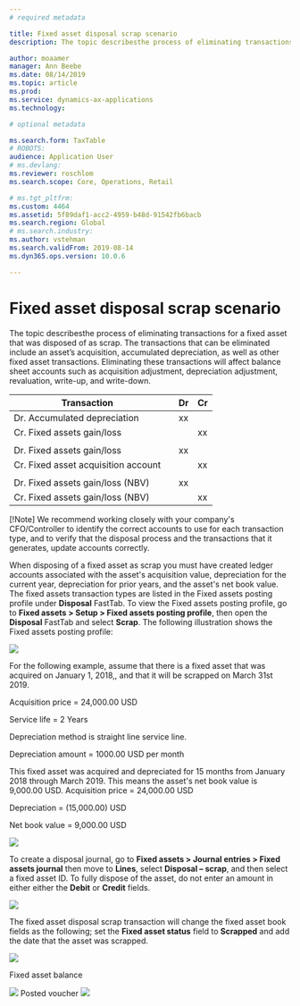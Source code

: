 ```yaml
---
# required metadata

title: Fixed asset disposal scrap scenario
description: The topic describesthe process of eliminating transactions for a fixed asset that was disposed of as scrap. The transactions that can be eliminated include an asset’s acquisition, accumulated depreciation, as well as other fixed asset transactions. Eliminating these transactions will affect balance sheet accounts such as acquisition adjustment, depreciation adjustment, revaluation, write-up, and write-down.

author: moaamer
manager: Ann Beebe
ms.date: 08/14/2019
ms.topic: article
ms.prod: 
ms.service: dynamics-ax-applications
ms.technology: 

# optional metadata

ms.search.form: TaxTable
# ROBOTS: 
audience: Application User
# ms.devlang: 
ms.reviewer: roschlom
ms.search.scope: Core, Operations, Retail

# ms.tgt_pltfrm: 
ms.custom: 4464
ms.assetid: 5f89daf1-acc2-4959-b48d-91542fb6bacb
ms.search.region: Global
# ms.search.industry: 
ms.author: vstehman
ms.search.validFrom: 2019-08-14
ms.dyn365.ops.version: 10.0.6

---
```


# Fixed asset disposal scrap scenario

The topic describesthe process of eliminating transactions for a fixed asset that was disposed of as scrap. The transactions that can be eliminated include an asset’s acquisition, accumulated depreciation, as well as other fixed asset transactions. Eliminating these transactions will affect balance sheet accounts such as acquisition adjustment, depreciation adjustment, revaluation, write-up, and write-down. 

| Transaction                         |   | Dr | Cr |
|-------------------------------------|---|----|----|
| Dr. Accumulated depreciation        |   | xx |    |
| Cr. Fixed assets gain/loss          |   |    | xx |
|                                     |   |    |    |
| Dr. Fixed assets gain/loss          |   | xx |    |
| Cr. Fixed asset acquisition account |   |    | xx |
|                                     |   |    |    |
| Dr. Fixed assets gain/loss (NBV)    |   | xx |    |
| Cr. Fixed assets gain/loss (NBV)    |   |    | xx |

[!Note] We recommend working closely with your company's CFO/Controller to identify the correct accounts to use for each transaction type, and to verify that the disposal process and the transactions that it generates, update accounts correctly.     

When disposing of a fixed asset as scrap you must have created ledger accounts associated with the asset's acquisition value, depreciation for the current year, depreciation for prior years, and the asset's net book value. The fixed assets transaction types are listed in the Fixed assets posting profile under **Disposal** FastTab. To view the Fixed assets posting profile, go to **Fixed assets > Setup > Fixed assets posting profile**, then open the **Disposal** FastTab and select **Scrap**. The following illustration shows the Fixed assets posting profile:

<img src="media/Fixed_asset_Disposal_scrap_scenario_1.png">

For the following example, assume that there is a fixed asset that was acquired on January 1, 2018,, and that it will be scrapped on March 31st 2019. 

Acquisition price 	  		= 24,000.00 USD

Service life 		      		= 2 Years

Depreciation method is straight line service line.

Depreciation amount			= 1000.00 USD per month

This fixed asset was acquired and depreciated for 15 months from January 2018 through March 2019. This means the asset's net book value is 9,000.00 USD.
Acquisition price 	= 24,000.00 USD

Depreciation 		    = (15,000.00) USD

Net book value	  	=    9,000.00 USD

<img src="media/Fixed_asset_Disposal_scrap_scenario_2.png">

To create a disposal journal, go to **Fixed assets > Journal entries > Fixed assets journal** then move to **Lines**, select **Disposal – scrap**, and then select a fixed asset ID. To fully dispose of the asset, do not enter an amount in either either the **Debit** or **Credit** fields.  

<img src="media/Fixed_asset_Disposal_scrap_scenario_3.png">

The fixed asset disposal scrap transaction will change the fixed asset book fields as the following; set the **Fixed asset status** field to **Scrapped** and add the date that the asset was scrapped.  

<img src="media/Fixed_asset_Disposal_scrap_scenario_4.png">

Fixed asset balance

<img src="media/Fixed_asset_Disposal_scrap_scenario_5.png">
Posted voucher
<img src="media/Fixed_asset_Disposal_scrap_scenario_6.png">
